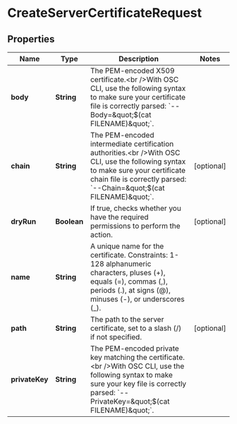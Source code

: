 

# CreateServerCertificateRequest


## Properties

| Name | Type | Description | Notes |
|------------ | ------------- | ------------- | -------------|
|**body** | **String** | The PEM-encoded X509 certificate.&lt;br /&gt;With OSC CLI, use the following syntax to make sure your certificate file is correctly parsed: &#x60;--Body&#x3D;&amp;quot;$(cat FILENAME)&amp;quot;&#x60;. |  |
|**chain** | **String** | The PEM-encoded intermediate certification authorities.&lt;br /&gt;With OSC CLI, use the following syntax to make sure your certificate chain file is correctly parsed: &#x60;--Chain&#x3D;&amp;quot;$(cat FILENAME)&amp;quot;&#x60;. |  [optional] |
|**dryRun** | **Boolean** | If true, checks whether you have the required permissions to perform the action. |  [optional] |
|**name** | **String** | A unique name for the certificate. Constraints: 1-128 alphanumeric characters, pluses (+), equals (&#x3D;), commas (,), periods (.), at signs (@), minuses (-), or underscores (_). |  |
|**path** | **String** | The path to the server certificate, set to a slash (/) if not specified. |  [optional] |
|**privateKey** | **String** | The PEM-encoded private key matching the certificate.&lt;br /&gt;With OSC CLI, use the following syntax to make sure your key file is correctly parsed: &#x60;--PrivateKey&#x3D;&amp;quot;$(cat FILENAME)&amp;quot;&#x60;. |  |



